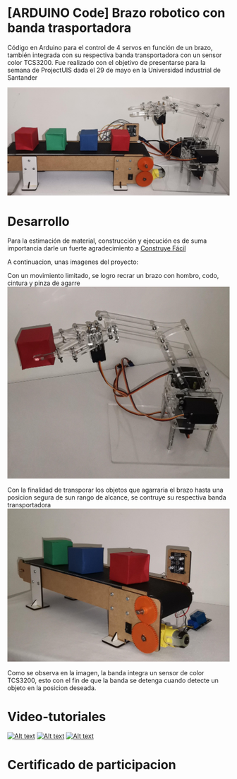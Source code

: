 # [ARDUINO Code] Brazo robotico con banda trasportadora
Código en Arduino para el control de 4 servos en función de un brazo, también integrada con su respectiva banda transportadora con un sensor color TCS3200. Fue realizado con el objetivo de presentarse para la semana de ProjectUIS dada el 29 de mayo en la Universidad industrial de Santander

![Image](https://github.com/Juancho-jebq/Brazo-robotico-con-banda-trasportadora-en-Arduino/blob/main/Images/1.jpg)

# Desarrollo
Para la estimación de material, construcción y ejecución es de suma importancia darle un fuerte agradecimiento a [Construye Fácil](https://youtube.com/@construyefacil?si=d0X6hGklhITC6WKE)

A continuacion, unas imagenes del proyecto:

Con un movimiento limitado, se logro recrar un brazo con hombro, codo, cintura y pinza de agarre
![Image](https://github.com/Juancho-jebq/Brazo-robotico-con-banda-trasportadora-en-Arduino/blob/be6a9dc47f9f292d49b24ca145a76044b0ed579b/Images/3.jpg)

Con la finalidad de transporar los objetos que agarraria el brazo hasta una posicion segura de sun rango de alcance, se contruye su respectiva banda transportadora
![Image](https://github.com/Juancho-jebq/Brazo-robotico-con-banda-trasportadora-en-Arduino/blob/7ee7cbdfd962c6ebeb8633b067a652d5d6a096a7/Images/4.jpg)

Como se observa en la imagen, la banda integra un sensor de color TCS3200, esto con el fin de que la banda se detenga cuando detecte un objeto en la posicion deseada.

# Video-tutoriales

[![Alt text](https://i.ytimg.com/vi/7t7-bZ4KnVc/hqdefault.jpg?sqp=-oaymwEnCNACELwBSFryq4qpAxkIARUAAIhCGAHYAQHiAQoIGBACGAY4AUAB&rs=AOn4CLDlGEVhkSH4b269xgtZtIdeUwpvQw)](https://www.youtube.com/watch?v=7t7-bZ4KnVc)
[![Alt text](https://i.ytimg.com/vi/f8j5goBDJTM/hqdefault.jpg?sqp=-oaymwEnCNACELwBSFryq4qpAxkIARUAAIhCGAHYAQHiAQoIGBACGAY4AUAB&rs=AOn4CLD0WItskKvo00bVRp0dSE4B5TPFpw)](https://www.youtube.com/watch?v=f8j5goBDJTM&t=434s)
[![Alt text](https://i.ytimg.com/vi/PjL9drjZAQU/hqdefault.jpg?sqp=-oaymwEnCNACELwBSFryq4qpAxkIARUAAIhCGAHYAQHiAQoIGBACGAY4AUAB&rs=AOn4CLCtiJBOpCGfTfBftbIdtFELhDPoqA)](https://www.youtube.com/watch?v=PjL9drjZAQU&t=391s)

# Certificado de participacion
